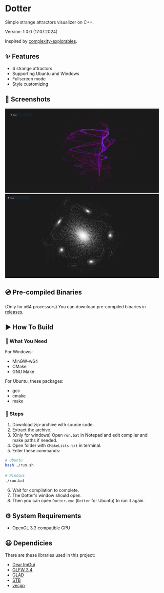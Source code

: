# Dotter
Simple strange attractors visualizer on C++.

Version: 1.0.0 (17.07.2024)

Inspired by [complexity-explorables](https://complexity-explorables.org).

## ✨ Features
+ 4 strange attractors
+ Supporting Ubuntu and Windows
+ Fullscreen mode
+ Style customizing

## 📸 Screenshots
<img src="images/screen2.png" width="600">
<img src="images/screen1.png" width="600">

## 💿 Pre-compiled Binaries
(Only for x64 processors)
You can download pre-compiled binaries in [releases](https://github.com/Megospc/Dotter/releases).

## ▶️ How To Build
### 🔧 What You Need
For Windows:
+ MinGW-w64
+ CMake
+ GNU Make

For Ubuntu, these packages:
+ gcc
+ cmake
+ make

### 📄 Steps
1. Download zip-archive with source code.
2. Extract the archive.
3. (Only for windows) Open `run.bat` in Notepad and edit compiler and make paths if needed.
4. Open folder with `CMakeLists.txt` in terminal.
5. Enter these commands:
```Bash
# Ubuntu
bash ./run.sh

# Windows
./run.bat
```
6. Wait for compilation to complete.
7. The Dotter's window should open.
8. Then you can open `Dotter.exe` (`Dotter` for Ubuntu) to run it again.

## ⚙️ System Requirements
+ OpenGL 3.3 compatible GPU

## 😃 Dependicies
There are these libraries used in this project:
+ [Dear ImGui](https://github.com/ocornut/imgui)
+ [GLFW 3.4](https://github.com/glfw/glfw)
+ [GLAD](https://github.com/dav1dde/glad-web)
+ [STB](https://github.com/nothings/stb)
+ [vecpp](https://github.com/Megospc/vecpp)